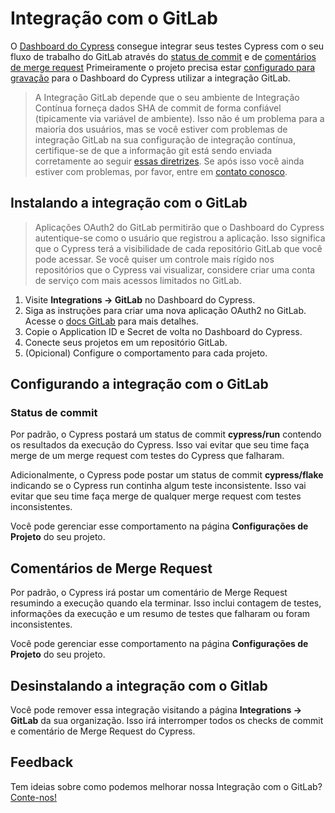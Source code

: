 # Integração com o GitLab

[//]: <> (TODO - Adicionar links traduzidos Dashboard, status de commit, comentários de merge request e config para gravação)

O [Dashboard do Cypress](https://on.cypress.io/dashboard) consegue integrar seus testes Cypress com o seu fluxo 
de trabalho do GitLab através do [status de commit](https://docs.cypress.io/guides/dashboard/gitlab-integration#Commit-statuses)
e de [comentários de merge request](https://docs.cypress.io/guides/dashboard/gitlab-integration#Merge-Request-comments)
Primeiramente o projeto precisa estar [configurado para gravação](https://docs.cypress.io/guides/dashboard/projects) 
para o Dashboard do Cypress utilizar a integração GitLab.

> A Integração GitLab depende que o seu ambiente de Integração Contínua forneça dados SHA de 
commit de forma confiável (tipicamente via variável de ambiente). Isso não é um problema para a maioria dos usuários, 
mas se você estiver com problemas de integração GitLab na sua configuração de integração contínua, certifique-se de que
a informação git está sendo enviada corretamente ao seguir 
[essas diretrizes](https://docs.cypress.io/guides/continuous-integration/introduction#Git-information).
Se após isso você ainda estiver com problemas, por favor, entre em [contato conosco](mailto:hello@cypress.io).

## Instalando a integração com o GitLab

> Aplicações OAuth2 do GitLab permitirão que o Dashboard do Cypress autentique-se como o usuário que registrou a 
aplicação. Isso significa que o Cypress terá a visibilidade de cada repositório GitLab que você pode acessar.
Se você quiser um controle mais rígido nos repositórios que o Cypress vai visualizar, considere criar uma conta 
de serviço com mais acessos limitados no GitLab.

1. Visite **Integrations -> GitLab** no Dashboard do Cypress.
2. Siga as instruções para criar uma nova aplicação OAuth2 no GitLab. Acesse o 
[docs GitLab](https://docs.gitlab.com/ee/integration/oauth_provider.html#adding-an-application-through-the-profile) 
para mais detalhes.
3. Copie o Application ID e Secret de volta no Dashboard do Cypress.
4. Conecte seus projetos em um repositório GitLab.
5. (Opicional) Configure o comportamento para cada projeto.

## Configurando a integração com o GitLab

### Status de commit

Por padrão, o Cypress postará um status de commit **cypress/run** contendo os resultados da execução do Cypress. 
Isso vai evitar que seu time faça merge de um merge request com testes do Cypress que falharam.

Adicionalmente, o Cypress pode postar um status de commit **cypress/flake** indicando se o Cypress run continha algum 
teste inconsistente. Isso vai evitar que seu time faça merge de qualquer merge request com testes inconsistentes.

Você pode gerenciar esse comportamento na página **Configurações de Projeto** do seu projeto.

## Comentários de Merge Request

Por padrão, o Cypress irá postar um comentário de Merge Request resumindo a execução quando ela terminar. Isso
inclui contagem de testes, informações da execução e um resumo de testes que falharam ou foram inconsistentes.

Você pode gerenciar esse comportamento na página **Configurações de Projeto** do seu projeto.

## Desinstalando a integração com o Gitlab

Você pode remover essa integração visitando a página **Integrations -> GitLab** da sua organização. Isso irá interromper
todos os checks de commit e comentário de Merge Request do Cypress.

## Feedback

Tem ideias sobre como podemos melhorar nossa Integração com o GitLab? [Conte-nos!](https://portal.productboard.com/cypress-io/1-cypress-dashboard/c/48-gitlab-integration?utm_medium=social&utm_source=portal_share)
